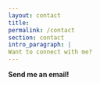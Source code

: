 ```yaml
---
layout: contact
title:
permalink: /contact
section: contact
intro_paragraph: |
Want to connect with me?
---
```


**Send me an email!**
